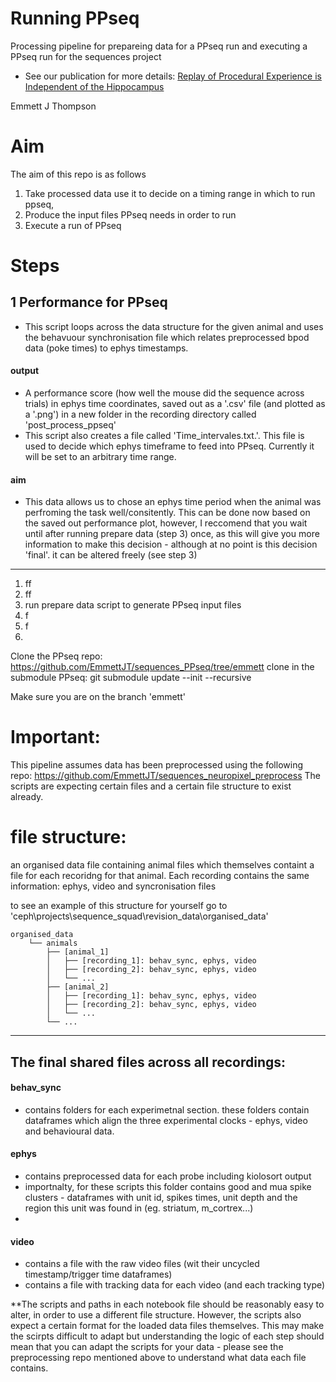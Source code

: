 # Running PPseq
Processing pipeline for prepareing data for a PPseq run and executing a PPseq run for the sequences project 
- See our publication for more details: [Replay of Procedural Experience is Independent of the Hippocampus](https://www.biorxiv.org/content/10.1101/2024.06.05.597547v1.full.pdf)
  
Emmett J Thompson


# Aim
The aim of this repo is as follows
1. Take processed data use it to decide on a timing range in which to run ppseq, 
2. Produce the input files PPseq needs in order to run
3. Execute a run of PPseq


# Steps

## 1 Performance for PPseq
- This script loops across the data structure for the given animal and uses the behavuour synchronisation file which relates preprocessed bpod data (poke times) to ephys timestamps. 
#### output 
- A performance score (how well the mouse did the sequence across trials) in ephys time coordinates, saved out as a '.csv' file (and plotted as a '.png') in a new folder in the recording directory called 'post_process_ppseq'
- This script also creates a file called 'Time_intervales.txt.'. This file is used to decide which ephys timeframe to feed into PPseq. Currently it will be set to an arbitrary time range.
#### aim
- This data allows us to chose an ephys time period when the animal was perfroming the task well/consitently. This can be done now based on the saved out performance plot, however, I reccomend that you wait until after running prepare data (step 3) once, as this will give you more information to make this decision - although at no point is this decision 'final'. it can be altered freely (see step 3) 

----




1. ff
2. ff
3. run prepare data script to generate PPseq input files
4. f
5. f
6. 



Clone the PPseq repo:
https://github.com/EmmettJT/sequences_PPseq/tree/emmett
clone in the submodule PPseq:
git submodule update --init --recursive


Make sure you are on the branch 'emmett'










# Important:
This pipeline assumes data has been preprocessed using the following repo: https://github.com/EmmettJT/sequences_neuropixel_preprocess
The scripts are expecting certain files and a certain file structure to exist already. 

# file structure: 

an organised data file containing animal files which themselves containt a file for each recoridng for that animal. Each recording contains the same information: ephys, video and syncronisation files

to see an example of this structure for yourself go to 'ceph\projects\sequence_squad\revision_data\organised_data\'

```plaintext
organised_data
    └── animals
        ├── [animal_1]
        │   ├── [recording_1]: behav_sync, ephys, video
        │   ├── [recording_2]: behav_sync, ephys, video
        │   └── ...
        ├── [animal_2]
        │   ├── [recording_1]: behav_sync, ephys, video
        │   ├── [recording_2]: behav_sync, ephys, video
        │   └── ...
        └── ...
```
----
## The final shared files across all recordings: 

#### behav_sync
- contains folders for each experimetnal section. these folders contain dataframes which align the three experimental clocks - ephys, video and behavioural data.

#### ephys
- contains preprocessed data for each probe including kiolosort output
- importnalty, for these scripts this folder contains good and mua spike clusters - dataframes with unit id, spikes times, unit depth and the region this unit was found in (eg. striatum, m_cortrex...)
- 
#### video 
- contains a file with the raw video files (wit their uncycled timestamp/trigger time dataframes)
- contains a file with tracking data for each video (and each tracking type) 

**The scripts and paths in each notebook file should be reasonably easy to alter, in order to use a different file structure. However, the scripts also expect a certain format for the loaded data files themselves. This may make the scirpts difficult to adapt but understanding the logic of each step should mean that you can adapt the scripts for your data - please see the preprocessing repo mentioned above to understand what data each file contains. 



